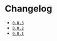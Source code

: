 # Changelog

- [`0.0.3`](https://github.com/alexzanderr/rust-typeracer/blob/main/changelog/0.0.3.md)
- [`0.0.2`](https://github.com/alexzanderr/rust-typeracer/blob/main/changelog/0.0.2.md)
- [`0.0.1`](https://github.com/alexzanderr/rust-typeracer/blob/main/changelog/0.0.1.md)

